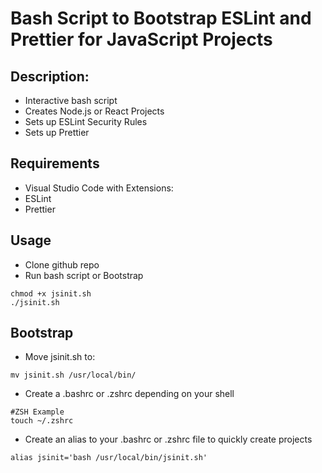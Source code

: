 # Bash Script to Bootstrap ESLint and Prettier for JavaScript Projects

## Description:

- Interactive bash script
- Creates Node.js or React Projects
- Sets up ESLint Security Rules
- Sets up Prettier

## Requirements

- Visual Studio Code with Extensions:
- ESLint
- Prettier

## Usage

- Clone github repo
- Run bash script or Bootstrap

```shell
chmod +x jsinit.sh
./jsinit.sh
```

## Bootstrap

- Move jsinit.sh to:

```shell
mv jsinit.sh /usr/local/bin/
```

- Create a .bashrc or .zshrc depending on your shell

```shell
#ZSH Example
touch ~/.zshrc
```

- Create an alias to your .bashrc or .zshrc file to quickly create projects

```shell
alias jsinit='bash /usr/local/bin/jsinit.sh'
```
